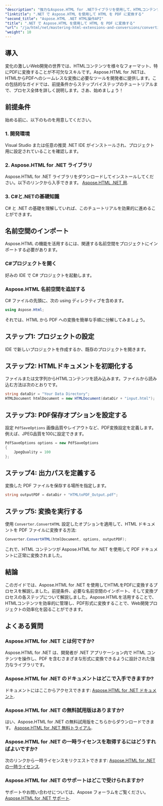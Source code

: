```yaml
---
"description": "強力なAspose.HTML for .NETライブラリを使用して、HTMLコンテンツをPDFに変換する包括的なプロセスをご紹介します。このガイドでは、開発者が理解しやすいように分かりやすく解説しています。"
"linktitle": ".NET で Aspose.HTML を使用して HTML を PDF に変換する"
"second_title": "Aspose.HTML .NET HTML操作API"
"title": ".NET で Aspose.HTML を使用して HTML を PDF に変換する"
"url": "/ja/html/net/mastering-html-extensions-and-conversions/converting-html-to-pdf/"
"weight": 10
---
```


## 導入

変化の激しいWeb開発の世界では、HTMLコンテンツを様々なフォーマット、特にPDFに変換することが不可欠なスキルです。Aspose.HTML for .NETは、HTMLからPDFへのシームレスな変換に必要なツールを開発者に提供します。この包括的なガイドでは、前提条件からステップバイステップのチュートリアルまで、プロセス全体を詳しく説明します。さあ、始めましょう！

## 前提条件

始める前に、以下のものを用意してください。

### 1. 開発環境
Visual Studio または任意の推奨 .NET IDE がインストールされ、プロジェクト用に設定されていることを確認します。

### 2. Aspose.HTML for .NET ライブラリ
Aspose.HTML for .NET ライブラリをダウンロードしてインストールしてください。以下のリンクから入手できます。 [Aspose.HTML .NET 用](https://releases。aspose.com/html/net/).

### 3. C#と.NETの基礎知識
C# と .NET の基礎を理解していれば、このチュートリアルを効果的に進めることができます。

## 名前空間のインポート

Aspose.HTML の機能を活用するには、関連する名前空間をプロジェクトにインポートする必要があります。

### C#プロジェクトを開く
好みの IDE で C# プロジェクトを起動します。

### Aspose.HTML 名前空間を追加する
C# ファイルの先頭に、次の using ディレクティブを含めます。

```csharp
using Aspose.Html;
```

それでは、HTML から PDF への変換を簡単な手順に分解してみましょう。

## ステップ1: プロジェクトの設定
IDE で新しいプロジェクトを作成するか、既存のプロジェクトを開きます。

## ステップ2: HTMLドキュメントを初期化する
ファイルまたは文字列からHTMLコンテンツを読み込みます。ファイルから読み込む方法は次のとおりです。

```csharp
string dataDir = "Your Data Directory";
HTMLDocument htmlDocument = new HTMLDocument(dataDir + "input.html");
```

## ステップ3: PDF保存オプションを設定する
設定 `PdfSaveOptions` 画像品質やレイアウトなど、PDF変換設定を定義します。例えば、JPEG品質を100に設定できます。

```csharp
PdfSaveOptions options = new PdfSaveOptions
{
    JpegQuality = 100
};
```

## ステップ4: 出力パスを定義する
変換した PDF ファイルを保存する場所を指定します。

```csharp
string outputPDF = dataDir + "HTMLtoPDF_Output.pdf";
```

## ステップ5: 変換を実行する
使用 `Converter.ConvertHTML` 設定したオプションを適用して、HTML ドキュメントを PDF ファイルに変換する方法:

```csharp
Converter.ConvertHTML(htmlDocument, options, outputPDF);
```

これで、HTML コンテンツが Aspose.HTML for .NET を使用して PDF ドキュメントに正常に変換されました。

## 結論

このガイドでは、Aspose.HTML for .NET を使用してHTMLをPDFに変換するプロセスを解説しました。前提条件、必要な名前空間のインポート、そして変換プロセスの各ステップについて解説しました。Aspose.HTMLを活用することで、HTMLコンテンツを効率的に管理し、PDF形式に変換することで、Web開発プロジェクトの効率化を図ることができます。

## よくある質問

### Aspose.HTML for .NET とは何ですか?
Aspose.HTML for .NET は、開発者が .NET アプリケーション内で HTML コンテンツを操作し、PDF を含むさまざまな形式に変換できるように設計された強力なライブラリです。

### Aspose.HTML for .NET のドキュメントはどこで入手できますか?
ドキュメントにはここからアクセスできます: [Aspose.HTML for .NET ドキュメント](https://reference。aspose.com/html/net/).

### Aspose.HTML for .NET の無料試用版はありますか?
はい、Aspose.HTML for .NET の無料試用版をこちらからダウンロードできます。 [Aspose.HTML for .NET 無料トライアル](https://releases。aspose.com/).

### Aspose.HTML for .NET の一時ライセンスを取得するにはどうすればよいですか?
次のリンクから一時ライセンスをリクエストできます: [Aspose.HTML for .NET の一時ライセンス](https://purchase。conholdate.com/temporary-license/).

### Aspose.HTML for .NET のサポートはどこで受けられますか?
サポートやお問い合わせについては、Aspose フォーラムをご覧ください。 [Aspose.HTML for .NET サポート](https://forum。aspose.com/).